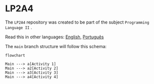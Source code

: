 # LP2A4

The `LP2A4` repository was created to be part of the subject `Programming Language II` .

Read this in other languages: [English](./README.md), [Português](./README.pt.md)

The `main` branch structure will follow this schema:
```mermaid
flowchart

Main ---> a[Activity 1]
Main ---> a2[Activity 2]
Main ---> a3[Activity 3]
Main ---> a4[Activity 4]
```



